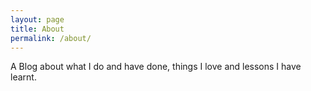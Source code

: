 ```yaml
---
layout: page
title: About
permalink: /about/
---
```


A Blog about what I do and have done, things I love and lessons I have learnt.
